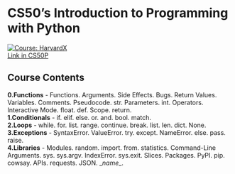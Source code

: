 # CS50’s Introduction to Programming with Python
[![Course: HarvardX](https://img.shields.io/badge/Course-HarvardX-red.svg)](https://learning.edx.org/course/course-v1:HarvardX+CS50P+Python/home)  
[Link in CS50P](https://cs50.harvard.edu/python/2022/)
  
## Course Contents  
**0.Functions** - Functions. Arguments. Side Effects. Bugs. Return Values. Variables. Comments. Pseudocode. str. Parameters. int. Operators. Interactive Mode. float. def. Scope. return.  
**1.Conditionals** - if. elif. else. or. and. bool. match.  
**2.Loops** - while. for. list. range. continue. break. list. len. dict. None.  
**3.Exceptions** - SyntaxError. ValueError. try. except. NameError. else. pass. raise.  
**4.Libraries** - Modules. random. import. from. statistics. Command-Line Arguments. sys. sys.argv. IndexError. sys.exit. Slices. Packages. PyPI. pip. cowsay. APIs. requests. JSON. \__name__.